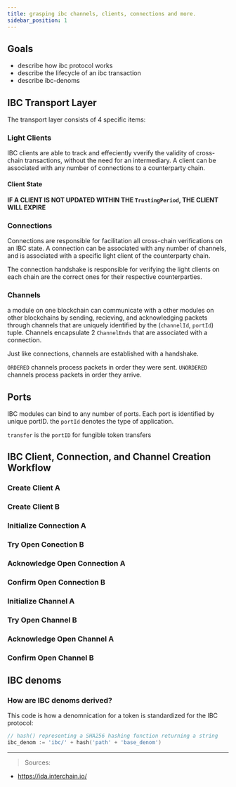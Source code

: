 ```yaml
---
title: grasping ibc channels, clients, connections and more.
sidebar_position: 1
---
```


## Goals 

- describe how ibc protocol works
- describe the lifecycle of an ibc transaction
- describe ibc-denoms

## IBC Transport Layer

The transport layer consists of 4 specific items:

### Light Clients
IBC clients are able to track and effeciently vverify the validity of cross-chain transactions, without the need for an intermediary. A client can be associated with any number of connections to a counterparty chain.

#### Client State

**IF A CLIENT IS NOT UPDATED WITHIN THE `TrustingPeriod`, THE CLIENT WILL EXPIRE**

### Connections

Connections are responsible for facilitation all cross-chain verifications on an IBC state. A connection can be associated with any number of channels, and is associated with a specific light client of the counterparty chain.

The connection handshake is responsible for verifying the light clients on each chain are the correct ones for their respective counterparties.

### Channels

a module on one blockchain can communicate with a other modules on other blockchains by sending, recieving, and acknowledging packets through channels that are uniquely identified by the (`channelId`, `portId`) tuple. Channels encapsulate 2 `ChannelEnds` that are associated with a connection. 

Just like connections, channels are established with a handshake.

`ORDERED` channels process packets in order they were sent.
`UNORDERED` channels process packets in order they arrive.

## Ports

IBC modules can bind to any number of ports. Each port is identified by unique portID. the `portId` denotes the type of application. 

`transfer` is the `portID` for fungible token transfers

## IBC Client, Connection, and Channel Creation Workflow

### Create Client A

### Create Client B

### Initialize Connection A

### Try Open Conection B

### Acknowledge Open Connection A

### Confirm Open Connection B

### Initialize Channel A 

### Try Open Channel B

### Acknowledge Open Channel  A

### Confirm Open Channel B


## IBC denoms

### How are IBC denoms derived?
This code is how a denomnication for a token is standardized for the IBC protocol:
```go
// hash() representing a SHA256 hashing function returning a string
ibc_denom := 'ibc/' + hash('path' + 'base_denom')
```

___
> Sources:
* https://ida.interchain.io/
>